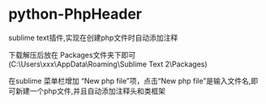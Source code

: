 # python-PhpHeader
sublime text插件,实现在创建php文件时自动添加注释

下载解压后放在 Packages文件夹下即可(C:\Users\xxx\AppData\Roaming\Sublime Text 2\Packages)

在sublime 菜单栏增加 “New php file”项，点击“New php file”是输入文件名,即可新建一个php文件,并且自动添加注释头和类框架

